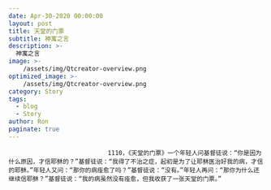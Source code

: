 ```yaml
---
date: Apr-30-2020 00:00:00
layout: post
title: 天堂的门票
subtitle: 神寓之言
description: >-
  神寓之言
image: >-
    /assets/img/Qtcreator-overview.png
optimized_image: >-
    /assets/img/Qtcreator-overview.png
category: Story
tags:
  - blog
  - Story
author: Ron
paginate: true
---
```


							　　1110，《天堂的门票》一个年轻人问基督徒说：“你是因为什么原因，才信耶稣的？”基督徒说：“我得了不治之症，起初是为了让耶稣医治好我的病，才信的耶稣。”年轻人又问：“那你的病痊愈了吗？”基督徒说：“没有。”年轻人再问：“那你为什么还继续信耶稣？”基督徒说：“我的病虽然没有痊愈，但我收获了一张天堂的门票。”
							
							
						